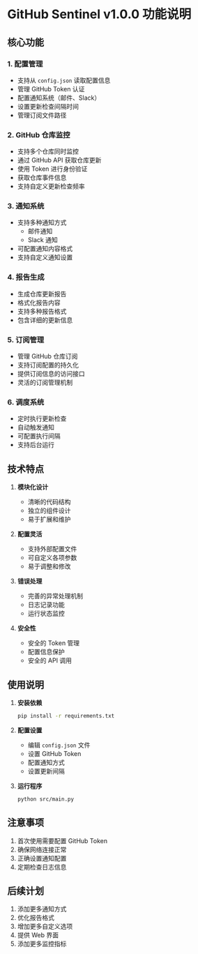 # GitHub Sentinel v1.0.0 功能说明

## 核心功能

### 1. 配置管理
- 支持从 `config.json` 读取配置信息
- 管理 GitHub Token 认证
- 配置通知系统（邮件、Slack）
- 设置更新检查间隔时间
- 管理订阅文件路径

### 2. GitHub 仓库监控
- 支持多个仓库同时监控
- 通过 GitHub API 获取仓库更新
- 使用 Token 进行身份验证
- 获取仓库事件信息
- 支持自定义更新检查频率

### 3. 通知系统
- 支持多种通知方式
  - 邮件通知
  - Slack 通知
- 可配置通知内容格式
- 支持自定义通知设置

### 4. 报告生成
- 生成仓库更新报告
- 格式化报告内容
- 支持多种报告格式
- 包含详细的更新信息

### 5. 订阅管理
- 管理 GitHub 仓库订阅
- 支持订阅配置的持久化
- 提供订阅信息的访问接口
- 灵活的订阅管理机制

### 6. 调度系统
- 定时执行更新检查
- 自动触发通知
- 可配置执行间隔
- 支持后台运行

## 技术特点

1. **模块化设计**
   - 清晰的代码结构
   - 独立的组件设计
   - 易于扩展和维护

2. **配置灵活**
   - 支持外部配置文件
   - 可自定义各项参数
   - 易于调整和修改

3. **错误处理**
   - 完善的异常处理机制
   - 日志记录功能
   - 运行状态监控

4. **安全性**
   - 安全的 Token 管理
   - 配置信息保护
   - 安全的 API 调用

## 使用说明

1. **安装依赖**
   ```bash
   pip install -r requirements.txt
   ```

2. **配置设置**
   - 编辑 `config.json` 文件
   - 设置 GitHub Token
   - 配置通知方式
   - 设置更新间隔

3. **运行程序**
   ```bash
   python src/main.py
   ```

## 注意事项

1. 首次使用需要配置 GitHub Token
2. 确保网络连接正常
3. 正确设置通知配置
4. 定期检查日志信息

## 后续计划

1. 添加更多通知方式
2. 优化报告格式
3. 增加更多自定义选项
4. 提供 Web 界面
5. 添加更多监控指标 